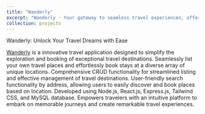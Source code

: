 ```yaml
---
title: "Wanderly"
excerpt: "Wanderly - Your gateway to seamless travel experiences, offering a platform to list, explore, and book unique stays worldwide.<br/><img src='/arkaprabha.github.io/images/wanderly.png'>"
collection: projects
---
```


Wanderly: Unlock Your Travel Dreams with Ease

[Wanderly](https://github.com/ARKAPRABHA-SANYAL/Wanderly) is a innovative travel application designed to simplify the exploration and booking of exceptional travel destinations.
Seamlessly list your own travel places and effortlessly book stays at a diverse array of unique locations.
Comprehensive CRUD functionality for streamlined listing and effective management of travel destinations.
User-friendly search functionality by address, allowing users to easily discover and book places based on location.
Developed using Node.js, React.js, Express.js, Tailwind CSS, and MySQL database.
Empowers travelers with an intuitive platform to embark on memorable journeys and create remarkable travel experiences.



